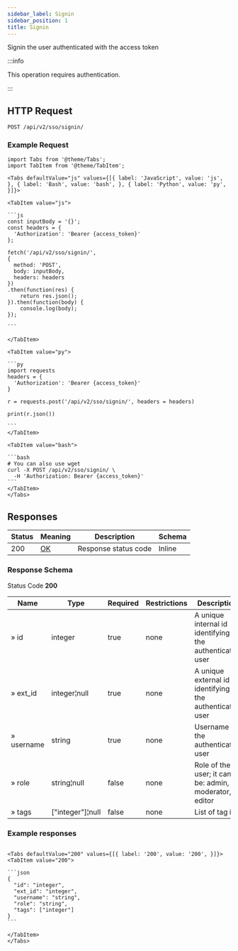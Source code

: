 ```yaml
---
sidebar_label: Signin
sidebar_position: 1
title: Signin
---
```


Signin the user authenticated with the access token

:::info

This operation requires authentication.

:::

## HTTP Request

`POST /api/v2/sso/signin/`

### Example Request

````mdx-code-block
import Tabs from '@theme/Tabs';
import TabItem from '@theme/TabItem';

<Tabs defaultValue="js" values={[{ label: 'JavaScript', value: 'js', }, { label: 'Bash', value: 'bash', }, { label: 'Python', value: 'py', }]}>

<TabItem value="js">

```js
const inputBody = '{}';
const headers = {
  'Authorization': 'Bearer {access_token}'
};

fetch('/api/v2/sso/signin/',
{
  method: 'POST',
  body: inputBody,
  headers: headers
})
.then(function(res) {
    return res.json();
}).then(function(body) {
    console.log(body);
});

```

</TabItem>

<TabItem value="py">

```py
import requests
headers = {
  'Authorization': 'Bearer {access_token}'
}

r = requests.post('/api/v2/sso/signin/', headers = headers)

print(r.json())

```
</TabItem>

<TabItem value="bash">

```bash
# You can also use wget
curl -X POST /api/v2/sso/signin/ \
  -H 'Authorization: Bearer {access_token}'
```
</TabItem>
</Tabs>
````

## Responses

| Status | Meaning                                                 | Description          | Schema |
|--------|---------------------------------------------------------|----------------------|--------|
| 200    | [OK](https://tools.ietf.org/html/rfc7231#section-6.3.1) | Response status code | Inline |

### Response Schema

Status Code **200**

| Name       | Type           | Required | Restrictions | Description                                             |
|------------|----------------|----------|--------------|---------------------------------------------------------|
| » id       | integer        | true     | none         | A unique internal id identifying the authenticated user |
| » ext_id   | integer¦null   | true     | none         | A unique external id identifying the authenticated user |
| » username | string         | true     | none         | Username of the authenticated user                      |
| » role     | string¦null    | false    | none         | Role of the user; it can be: admin, moderator, editor   |
| » tags     | ["integer"]¦null | false    | none         | List of tag ids                                         |

### Example responses


````mdx-code-block

<Tabs defaultValue="200" values={[{ label: '200', value: '200', }]}>
<TabItem value="200">

```json
{
  "id": "integer",
  "ext_id": "integer",
  "username": "string",
  "role": "string",
  "tags": ["integer"]
}
```

</TabItem>
</Tabs>
````





